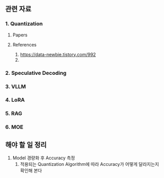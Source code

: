 ## 관련 자료

### 1. Quantization
1. Papers

2. References
   1. https://data-newbie.tistory.com/992
   2. 


### 2. Speculative Decoding

### 3. VLLM



### 4. LoRA


### 5. RAG


### 6. MOE





## 해야 할 일 정리

1. Model 경량화 후 Accuracy 측정
   1. 적용되는 Quantization Algorithm에 따라 Accuracy가 어떻게 달라지는지 확인해 본다
